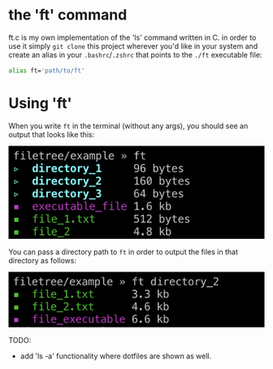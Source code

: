 # the 'ft' command

ft.c is my own implementation of the 'ls' command written in C. in order to use it simply `git clone` this project wherever you'd like in your system and create an alias in your `.bashrc`/`.zshrc` that points to the `./ft` executable file:
```sh
alias ft='path/to/ft'
```

# Using 'ft'

When you write `ft` in the terminal (without any args), you should see an output that looks like this:

![a terminal running the ft command and outputting a list of 3 directories, an executable file and 2 regular files, color coded to distinguish these types](./assets/ft_example.png "using ft without arguments")

You can pass a directory path to `ft` in order to output the files in that directory as follows:

![a terminal running the ft command with an argument directory_2, which outputs the contents of the directory_2 folder](./assets/ft_args_example.png "using ft with arguments")

TODO:
 - add 'ls -a' functionality where dotfiles are shown as well.
